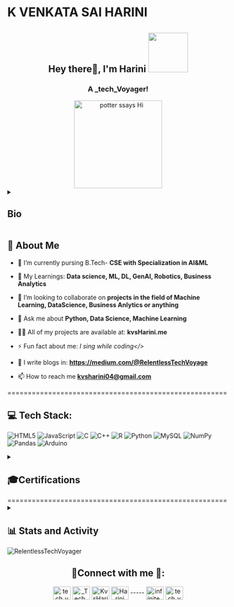 # K VENKATA SAI HARINI

<div align="center">
<h2>Hey there👋, I'm Harini <img src="https://media.giphy.com/media/bcKmIWkUMCjVm/giphy.gif" width="90"></h2>
<h3>A _tech_Voyager!</h3> 
<img src="https://media.giphy.com/media/v1.Y2lkPTc5MGI3NjExZDc2Y2wzbzV4azFnZnBlbWY0YTJhMmRxODJ3NHR2aWNhaW9hbWVyciZlcD12MV9naWZzX3NlYXJjaCZjdD1n/VBGoqEIX0TWX5Kl0i0/giphy.gif" alt="potter ssays Hi" height="200px">
</div>

<details>
  <summary><h2>Bio</h2></summary> 
  <p align="justify">I'm a Tech Enthusiast. I am passionate about web development, open source, and all things related to technology. I enjoy participating in hackathons, tech events and love involving in Tech clubs,societies and communities.I'm a keen learner and big aspire, who enjoys learning anything new around! Currently exploring and living Engineering to it's fullest. Having said that, I end up multi-tasking which means I'm decent enough to manage myself in the given time. Apart from engineering, tech-societies and tech-clubs, I'm an Avid_Reader and I love fine arts(Dance), keyboard and music!!
  </p></details>

## 🚀 About Me
-  📜 I’m currently pursing B.Tech- **CSE with Specialization in AI&ML**

- 🔭 My Learnings: **Data science, ML, DL, GenAI, Robotics, Business Analytics**

- 🤝 I’m looking to collaborate on **projects in the field of Machine Learning, DataScience, Business Anlytics or anything**

- 💬 Ask me about **Python, Data Science, Machine Learning**
  
- 👨‍💻 All of my projects are available at: **kvsHarini.me**

- ⚡ Fun fact about me: *I sing while coding</>*

- 📝 I write blogs in: **https://medium.com/@RelentlessTechVoyage**

- 📫 How to reach me **kvsharini04@gmail.com**

======================================================


## 💻 Tech Stack:
![HTML5](https://img.shields.io/badge/html5-%23E34F26.svg?style=for-the-badge&logo=html5&logoColor=white) ![JavaScript](https://img.shields.io/badge/javascript-%23323330.svg?style=for-the-badge&logo=javascript&logoColor=%23F7DF1E)  ![C](https://img.shields.io/badge/c-%2300599C.svg?style=for-the-badge&logo=c&logoColor=white) ![C++](https://img.shields.io/badge/c++-%2300599C.svg?style=for-the-badge&logo=c%2B%2B&logoColor=white)  ![R](https://img.shields.io/badge/r-%23276DC3.svg?style=for-the-badge&logo=r&logoColor=white) ![Python](https://img.shields.io/badge/python-3670A0?style=for-the-badge&logo=python&logoColor=ffdd54) ![MySQL](https://img.shields.io/badge/mysql-%2300f.svg?style=for-the-badge&logo=mysql&logoColor=white) ![NumPy](https://img.shields.io/badge/numpy-%23013243.svg?style=for-the-badge&logo=numpy&logoColor=white) ![Pandas](https://img.shields.io/badge/pandas-%23150458.svg?style=for-the-badge&logo=pandas&logoColor=white) ![Arduino](https://img.shields.io/badge/Arduino-00979D?style=flat&logo=arduino&logoColor=white) 
<br> 

<details> 
  <summary><h2>🎓Certifications</h2></summary>
</details>
======================================================


<details> 
  <summary><h2>📊 Stats and Activity</h2></summary>

![My GitHub stats](https://github-readme-stats.vercel.app/api?username=RelentlessTechVoyager&show_icons=true&theme=dark)
<p align="left">
  <img align="center" src="https://github-readme-stats.vercel.app/api/top-langs?username=RelentlessTechVoyager&show_icons=true&theme=dark&locale=en&layout=compact" alt="RelentlessTechVoyager" />
</details>
<img align="center" src="https://github-readme-streak-stats.herokuapp.com/?user=RelentlessTechVoyager&theme=dark&" alt="RelentlessTechVoyager" /></p>

<h2 align="center">📲Connect with me 🤝:</h2>

<p align="center">
<a href="https://dev.to/tech_voyager" target="blank"><img align="center" src="https://dev-to-uploads.s3.amazonaws.com/uploads/logos/resized_logo_UQww2soKuUsjaOGNB38o.png" alt="tech_voyager" height="30" width="40" /></a>
<a href="https://x.com/_Tech_Voyager" target="blank"><img align="center" src="https://about.twitter.com/content/dam/about-twitter/en/brand-toolkit/brand-download-img-1.jpg.twimg.1920.jpg" alt="_Tech_Voyager" height="30" width="40" /></a>
<a href="http://www.linkedin.com/in/kvsharini" target="blank"><img align="center" src="https://cdn-icons-png.flaticon.com/512/174/174857.png" alt="KvsHarini" height="30" width="40" /></a>
<a href="http://discordapp.com/users/1069992998705827841" target="blank"><img align="center" src="https://static-00.iconduck.com/assets.00/discord-icon-2048x2048-nnt62s2u.png" alt="Harini on discord" height="30" width="40" /></a>
-----
<a href="https://www.kaggle.com/infiniteexplorer" target="blank"><img align="center" src="https://dev-to-uploads.s3.amazonaws.com/uploads/logos/resized_logo_UQww2soKuUsjaOGNB38o.png" alt="infinite_explorer" height="30" width="40" /></a>
<a href="http://medium.com/@RelentlessTechVoyage" target="blank"><img align="center" src="https://dev-to-uploads.s3.amazonaws.com/uploads/logos/resized_logo_UQww2soKuUsjaOGNB38o.png" alt="tech_voyager"height="30" width="40" /></a>
</p>
<!-- <div align="center">
  
![Visitor Count](https://profile-counter.glitch.me/RelentlessTechVoyager/count.svg)

</div> -->
